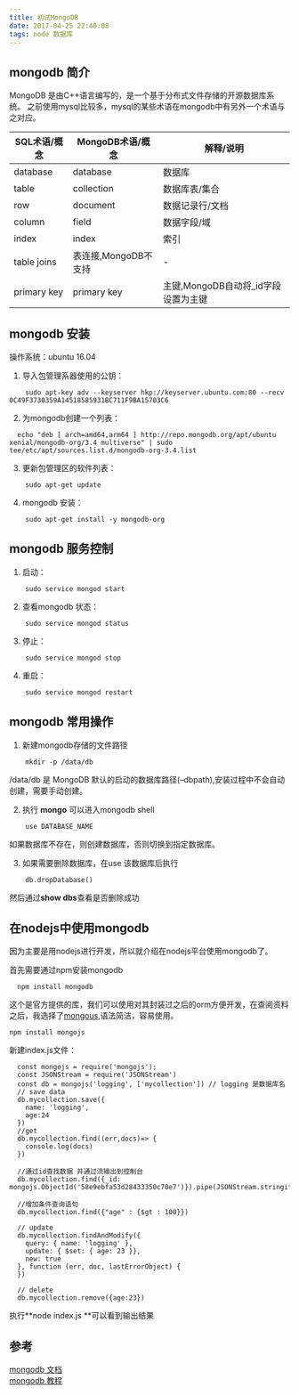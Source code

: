 ```yaml
---
title: 初试MongoDB
date: 2017-04-25 22:40:08
tags: node 数据库
---
```


## [](#mongodb-简介 "mongodb 简介")mongodb 简介

  MongoDB 是由C++语言编写的，是一个基于分布式文件存储的开源数据库系统。
  之前使用mysql比较多，mysql的某些术语在mongodb中有另外一个术语与之对应。

SQL术语/概念  | MongoDB术语/概念|解释/说明
------------|-------------|-----------
 database  |database|数据库
 table|collection|数据库表/集合
row|document|数据记录行/文档
column|field|数据字段/域
index|index| 索引
table joins|表连接,MongoDB不支持|-
primary key|primary key|主键,MongoDB自动将_id字段设置为主键

## [](#mongodb-安装 "mongodb 安装")mongodb 安装

操作系统：ubuntu 16.04

1.  导入包管理系器使用的公钥：
```
    sudo apt-key adv --keyserver hkp://keyserver.ubuntu.com:80 --recv 0C49F3730359A14518585931BC711F9BA15703C6
```
2.  为mongodb创建一个列表：
```
  echo "deb [ arch=amd64,arm64 ] http://repo.mongodb.org/apt/ubuntu xenial/mongodb-org/3.4 multiverse" | sudo tee/etc/apt/sources.list.d/mongodb-org-3.4.list
```
3.  更新包管理区的软件列表：
```
    sudo apt-get update
```
4.  mongodb 安装：
```
    sudo apt-get install -y mongodb-org 
```


## [](#mongodb-服务控制 "mongodb 服务控制")mongodb 服务控制

1.  启动：
```
    sudo service mongod start
```
2.  查看mongodb 状态：
```
    sudo service mongod status
```

3.  停止：
```
    sudo service mongod stop
```

4.  重启：
```
    sudo service mongod restart
```

## [](#mongodb-常用操作 "mongodb 常用操作")mongodb 常用操作


1. 新建mongodb存储的文件路径
  ```
      mkdir -p /data/db
  ```

  /data/db 是 MongoDB 默认的启动的数据库路径(–dbpath),安装过程中不会自动创建，需要手动创建。

2. 执行 **mongo** 可以进入mongodb shell

  ```
      use DATABASE_NAME
  ```

  如果数据库不存在，则创建数据库，否则切换到指定数据库。

3. 如果需要删除数据库，在use 该数据库后执行

  ```
      db.dropDatabase()
  ```

  然后通过**show dbs**查看是否删除成功


## [](#在nodejs中使用mongodb "在nodejs中使用mongodb")在nodejs中使用mongodb

  因为主要是用nodejs进行开发，所以就介绍在nodejs平台使用mongodb了。

  首先需要通过npm安装mongodb

  ```
    npm install mongodb
  ```

  这个是官方提供的库，我们可以使用对其封装过之后的orm方便开发，在查阅资料之后，我选择了[mongous](https://github.com/amark/mongous),语法简洁，容易使用。

  ```
  npm install mongojs
  ```

  新建index.js文件：

```
  const mongojs = require('mongojs');
  const JSONStream = require('JSONStream') 
  const db = mongojs('logging', ['mycollection']) // logging 是数据库名 
  // save data 
  db.mycollection.save({ 
    name: 'logging', 
    age:24 
  }) 
  //get 
  db.mycollection.find((err,docs)=> { 
    console.log(docs) 
  })

  //通过id查找数据 并通过流输出到控制台 
  db.mycollection.find({_id: mongojs.ObjectId('58e9ebfa53d28433350c70e7')}).pipe(JSONStream.stringify()).pipe(process.stdout) 

  //增加条件查询语句 
  db.mycollection.find({"age" : {$gt : 100}}) 

  // update 
  db.mycollection.findAndModify({ 
    query: { name: 'logging' }, 
    update: { $set: { age: 23 }},  
    new: true 
  }, function (err, doc, lastErrorObject) { 
  }) 

  // delete 
  db.mycollection.remove({age:23}) 
```

  执行**node index.js **可以看到输出结果

## [](#参考 "参考")参考

[mongodb 文档](https://docs.mongodb.com/manual)  
[mongodb 教程](http://www.runoob.com/mongodb/mongodb-tutorial.html)

